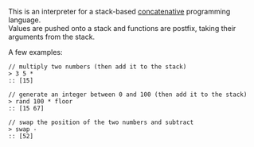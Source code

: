 This is an interpreter for a stack-based [concatenative](https://en.wikipedia.org/wiki/Concatenative_programming_language) programming language.  
Values are pushed onto a stack and functions are postfix, taking their arguments from the stack.  


A few examples:
```
// multiply two numbers (then add it to the stack)
> 3 5 *
:: [15]

// generate an integer between 0 and 100 (then add it to the stack)
> rand 100 * floor
:: [15 67]

// swap the position of the two numbers and subtract
> swap -
:: [52]
```
